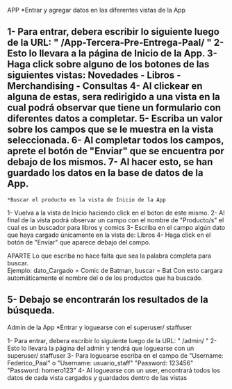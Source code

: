 APP
    *Entrar y agregar datos en las diferentes vistas de la App

1- Para entrar, debera escribir lo siguiente luego de la URL:
        " /App-Tercera-Pre-Entrega-Paal/ "
2- Esto lo llevara a la página de Inicio de la App.
3- Haga click sobre alguno de los botones de las siguientes vistas:
        Novedades - Libros - Merchandising - Consultas
4- Al clickear en alguna de estas, sera redirigido a una vista en la cual podrá observar que tiene un formulario con diferentes datos a completar.
5- Escriba un valor sobre los campos que se le muestra en la vista seleccionada.
6- Al completar todos los campos, aprete el botón de "Enviar" que se encuentra por debajo de los mismos.
7- Al hacer esto, se han guardado los datos en la base de datos de la App.
----------------------------------------------------------------------------------------------------------------------------------------------------
    *Buscar el producto en la vista de Inicio de la App

1- Vuelva a la vista de Inicio haciendo click en el boton de este mismo.
2- Al final de la vista podrá observar un campo con el nombre de "Producto/s" el cual es un buscador para libros y comics
3- Escriba en el campo algún dato que haya cargado únicamente en la vista de:
                        Libros
4- Haga click en el botón de "Enviar" que aparece debajo del campo.

APARTE
Lo que escriba no hace falta que sea la palabra completa para buscar.    
        Ejemplo: dato_Cargado = Comic de Batman, buscar = Bat 
Con esto cargara automáticamente el nombre del o de los productos que ha buscado.

5- Debajo se encontrarán los resultados de la búsqueda.
----------------------------------------------------------------------------------------------------------------------------------------------------
Admin de la App
    *Entrar y loguearse con el superuser/ staffuser

1- Para entrar, debera escribir lo siguiente luego de la URL:
        " /admin/ "
2- Esto lo llevara la página del admin y tendrá que loguearse con un superuser/ staffuser
3- Para loguearse escriba en el campo de "Username: Federico_Paal"  o  "Username: usuario_staff"
                                         "Password: 123456"            "Password: homero123"
4- Al loguearse con un user, encontrará todos los datos de cada vista cargados y guardados dentro de las vistas

